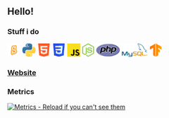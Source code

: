 ## Hello!

### Stuff i do

<p>
<img src="https://github.com/NikiTricky2/NikiTricky2/blob/main/icons/scratch.png" height="30"/>
<img src="https://github.com/NikiTricky2/NikiTricky2/blob/main/icons/python.png" height="30"/>
<img src="https://github.com/NikiTricky2/NikiTricky2/blob/main/icons/html.png" height="30"/>
<img src="https://github.com/NikiTricky2/NikiTricky2/blob/main/icons/css.png" height="30"/>
<img src="https://github.com/NikiTricky2/NikiTricky2/blob/main/icons/js.png" height="30"/>
<img src="https://github.com/NikiTricky2/NikiTricky2/blob/main/icons/nodejs.png" height="30"/>
<img src="https://github.com/NikiTricky2/NikiTricky2/blob/main/icons/php.png" height="30"/>
<img src="https://github.com/NikiTricky2/NikiTricky2/blob/main/icons/msql.png" height="30"/>
<img src="https://github.com/NikiTricky2/NikiTricky2/blob/main/icons/tf.png" height="30"/>
</p>

### [Website](https://nikitricky2.github.io/)

### Metrics

[![Metrics - Reload if you can't see them](https://metrics.lecoq.io/NikiTricky2?template=classic&base.activity=0&base.community=0&base.repositories=0&base.metadata=0&isocalendar=1&languages=1&isocalendar.duration=full-year&languages.limit=1000&languages.sections=most-used&languages.colors=github&languages.threshold=0%25&languages.indepth=false&languages.recent.load=300&languages.recent.days=14&config.timezone=Europe%2FSofia)](https://github.com/NikiTricky2/) 
